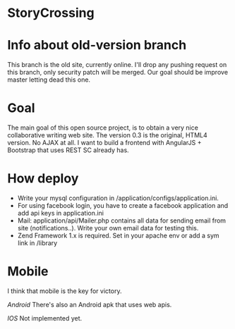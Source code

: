 StoryCrossing
=============

Info about old-version branch
=============================
This branch is the old site, currently online. I'll drop any pushing request on this branch, only security patch will be merged.
Our goal should be improve master letting dead this one.

Goal
====
The main goal of this open source project, is to obtain a very nice collaborative writing web site.
The version 0.3 is the original, HTML4 version. No AJAX at all. I want to build a frontend with AngularJS + Bootstrap that uses REST SC already has.

How deploy
==========
- Write your mysql configuration in /application/configs/application.ini.
- For using facebook login, you have to create a facebook application and add api keys in application.ini
- Mail: application/api/Mailer.php contains all data for sending email from site (notifications..). Write your own email data for testing this.
- Zend Framework 1.x is required. Set in your apache env or add a sym link in /library

Mobile
======

I think that mobile is the key for victory. 

*Android*
There's also an Android apk that uses web apis.

*IOS*
Not implemented yet.

